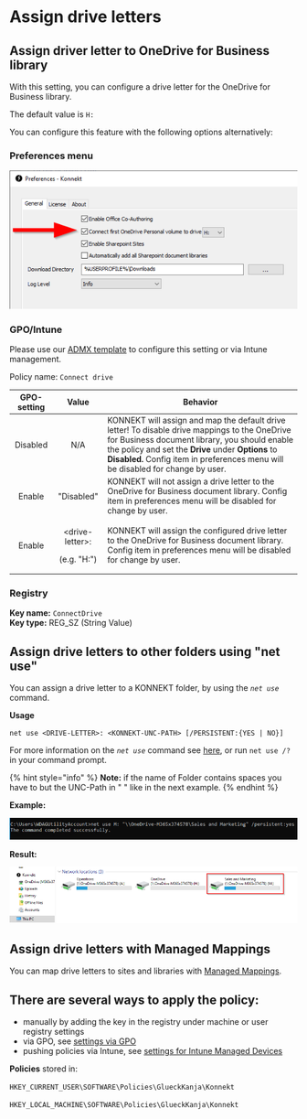 # Assign drive letters

## Assign driver letter to OneDrive for Business library

With this setting, you can configure a drive letter for the OneDrive for Business library.

The default value is `H:`

You can configure this feature with the following options alternatively:

### Preferences menu

![](<../../.gitbook/assets/image (14).png>)



### GPO/Intune

Please use our [ADMX template](../management-options/settings-via-gpo.md#admx-file) to configure this setting or via Intune management.

Policy name: `Connect drive`

| GPO-setting |                     Value                     | Behavior                                                                                                                                                                                                                                                                                  |
| :---------: | :-------------------------------------------: | ----------------------------------------------------------------------------------------------------------------------------------------------------------------------------------------------------------------------------------------------------------------------------------------- |
|   Disabled  |                      N/A                      | KONNEKT will assign and map the default drive letter! To disable drive mappings to the OneDrive for Business document library, you should enable the policy and set the **Drive** under **Options** to **Disabled.** Config item in preferences menu will be disabled for change by user. |
|    Enable   |                   "Disabled"                  | KONNEKT will not assign a drive letter to the OneDrive for Business document library. Config item in preferences menu will be disabled for change by user.                                                                                                                                |
|    Enable   | <p>&#x3C;drive-letter>:</p><p>(e.g. "H:")</p> | KONNEKT will assign the configured drive letter to the OneDrive for Business document library. Config item in preferences menu will be disabled for change by user.                                                                                                                       |

### Registry

**Key name:** `ConnectDrive`\
**Key type:** REG\_SZ (String Value)

## Assign drive letters to other folders using "net use"

You can assign a drive letter to a KONNEKT folder, by using the _`net use`_ command.

**Usage**

```
net use <DRIVE-LETTER>: <KONNEKT-UNC-PATH> [/PERSISTENT:{YES | NO}]
```

&#x20;For more information on the _`net use`_ command see [here](https://ss64.com/nt/net-use.html), or run `net use /?` in your command prompt.

{% hint style="info" %}
**Note:** if the name of Folder contains spaces you have to but the UNC-Path in " " like in the next example.
{% endhint %}

&#x20;**Example:**

![](../../.gitbook/assets/AssignDriveLetter.png)

**Result:**

![](../../.gitbook/assets/DriveLetterExplorer2.png)

## Assign drive letters with Managed Mappings

You can map drive letters to sites and libraries with [Managed Mappings](administrative-mappings.md).

## **There are several ways to apply the policy:**

* manually by adding the key in the registry under machine or user registry settings
* via GPO, see [settings via GPO](../management-options/settings-via-gpo.md)
* pushing policies via Intune, see [settings for Intune Managed Devices](../management-options/setting-for-intune-managed-devices/intune-mappings.md#connect-drive)

**Policies** stored in:

`HKEY_CURRENT_USER\SOFTWARE\Policies\GlueckKanja\Konnekt`

`HKEY_LOCAL_MACHINE\SOFTWARE\Policies\GlueckKanja\Konnekt`
